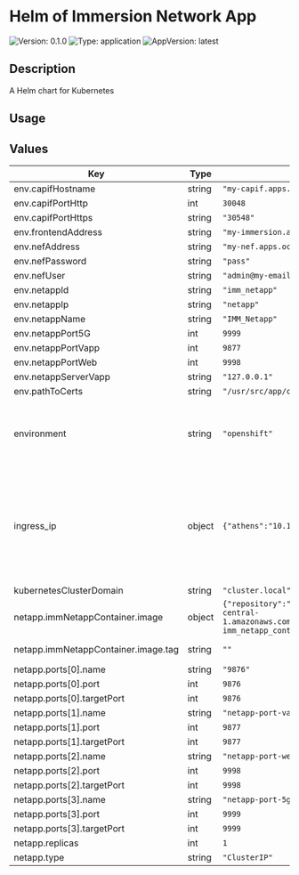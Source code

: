 # Helm of Immersion Network App

![Version: 0.1.0](https://img.shields.io/badge/Version-0.1.0-informational?style=for-the-badge)
![Type: application](https://img.shields.io/badge/Type-application-informational?style=for-the-badge) 
![AppVersion: latest](https://img.shields.io/badge/AppVersion-latest-informational?style=for-the-badge) 

## Description

A Helm chart for Kubernetes

## Usage

## Values

| Key | Type | Default | Description |
|-----|------|---------|-------------|
| env.capifHostname | string | `"my-capif.apps.ocp-epg.hi.inet"` |  |
| env.capifPortHttp | int | `30048` |  |
| env.capifPortHttps | string | `"30548"` |  |
| env.frontendAddress | string | `"my-immersion.apps.ocp-epg.hi.inet"` |  |
| env.nefAddress | string | `"my-nef.apps.ocp-epg.hi.inet"` |  |
| env.nefPassword | string | `"pass"` |  |
| env.nefUser | string | `"admin@my-email.com"` |  |
| env.netappId | string | `"imm_netapp"` |  |
| env.netappIp | string | `"netapp"` |  |
| env.netappName | string | `"IMM_Netapp"` |  |
| env.netappPort5G | int | `9999` |  |
| env.netappPortVapp | int | `9877` |  |
| env.netappPortWeb | int | `9998` |  |
| env.netappServerVapp | string | `"127.0.0.1"` |  |
| env.pathToCerts | string | `"/usr/src/app/capif_onboarding"` |  |
| environment | string | `"openshift"` | The Environment variable. It accepts: 'kuberentes-athens', 'kuberentes-uma', 'openshift' |
| ingress_ip | object | `{"athens":"10.161.1.126","uma":"10.11.23.49"}` | If env: 'kuberentes-athens' or env: 'kuberentes-uma', use the Ip address dude for the kubernetes to your Ingress Controller ej: kubectl -n NAMESPACE_CAPIF get ing s |
| kubernetesClusterDomain | string | `"cluster.local"` |  |
| netapp.immNetappContainer.image | object | `{"repository":"709233559969.dkr.ecr.eu-central-1.amazonaws.com/evolved5g:immersionnetapp-imm_netapp_container","tag":""}` | The docker image repository to use |
| netapp.immNetappContainer.image.tag | string | `""` | @default Chart version |
| netapp.ports[0].name | string | `"9876"` |  |
| netapp.ports[0].port | int | `9876` |  |
| netapp.ports[0].targetPort | int | `9876` |  |
| netapp.ports[1].name | string | `"netapp-port-vapp"` |  |
| netapp.ports[1].port | int | `9877` |  |
| netapp.ports[1].targetPort | int | `9877` |  |
| netapp.ports[2].name | string | `"netapp-port-web"` |  |
| netapp.ports[2].port | int | `9998` |  |
| netapp.ports[2].targetPort | int | `9998` |  |
| netapp.ports[3].name | string | `"netapp-port-5g"` |  |
| netapp.ports[3].port | int | `9999` |  |
| netapp.ports[3].targetPort | int | `9999` |  |
| netapp.replicas | int | `1` |  |
| netapp.type | string | `"ClusterIP"` |  |






